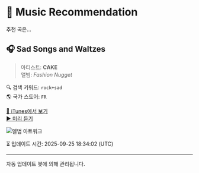 
# 🎵 Music Recommendation

추천 곡은...

## 🎧 Sad Songs and Waltzes  
> 아티스트: **CAKE**  
> 앨범: _Fashion Nugget_  

🔍 검색 키워드: `rock+sad`  
🌎 국가 스토어: `FR`

[🔗 iTunes에서 보기](https://music.apple.com/fr/album/sad-songs-and-waltzes/254347645?i=254349601&uo=4)  
[▶️ 미리 듣기](https://audio-ssl.itunes.apple.com/itunes-assets/AudioPreview122/v4/ea/fc/fe/eafcfe8a-e34b-166b-161b-b713d2b8639a/mzaf_13451125782730861266.plus.aac.p.m4a)

![앨범 아트워크](https://is1-ssl.mzstatic.com/image/thumb/Music122/v4/a6/3e/e1/a63ee10f-ca5b-d7f7-f654-f8ffb28d268b/614223286723.jpg/100x100bb.jpg)

⏳ 업데이트 시간: 2025-09-25 18:34:02 (UTC)

---
자동 업데이트 봇에 의해 관리됩니다.
